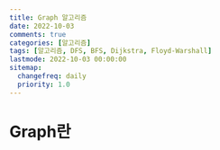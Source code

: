```yaml
---
title: Graph 알고리즘
date: 2022-10-03
comments: true
categories: [알고리즘]
tags: [알고리즘, DFS, BFS, Dijkstra, Floyd-Warshall]
lastmode: 2022-10-03 00:00:00
sitemap:
  changefreq: daily
  priority: 1.0
---
```


# Graph란
